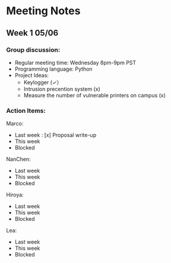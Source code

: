 ﻿
# Meeting Notes
## Week 1 05/06
### Group discussion:
- Regular meeting time: Wednesday 8pm-9pm PST
- Programming language: Python
- Project Ideas:
	- Keylogger  (✓）
	- Intrusion precention system (x)
	- Measure the number of vulnerable printers on campus (x)

### Action Items:
Marco:  
- Last week : [x] Proposal write-up
- This week 
- Blocked

NanChen:
- Last week 
- This week 
- Blocked

Hiroya:

- Last week 
- This week 
- Blocked


Lea: 

- Last week 
- This week 
- Blocked

